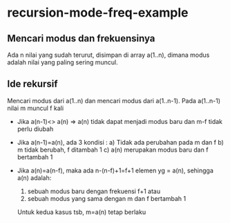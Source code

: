 # recursion-mode-freq-example
## Mencari modus dan frekuensinya
Ada n nilai yang sudah terurut, disimpan di array a(1..n), dimana modus adalah nilai yang paling sering muncul.

## Ide rekursif
Mencari modus dari a(1..n) dan mencari modus dari a(1..n-1). Pada a(1..n-1) nilai m muncul f kali
- Jika a(n-1)<> a(n) => a(n) tidak dapat menjadi modus baru dan m-f tidak perlu diubah
- Jika a(n-1)=a(n), ada 3 kondisi :
  a) Tidak ada perubahan pada m dan f
  b) m tidak berubah, f ditambah 1
  c) a(n) merupakan modus baru dan f bertambah 1
  
- Jika a(n)=a(n-f), maka ada n-(n-f)+1=f+1 elemen yg = a(n),
  sehingga a(n) adalah:
  1) sebuah modus baru dengan frekuensi f+1 atau  
  2) sebuah modus yang sama dengan m dan f bertambah 1

  Untuk kedua kasus tsb, m=a(n) tetap berlaku
